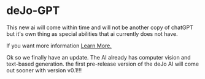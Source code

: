 # deJo-GPT
This new ai will come within time and will not be another copy of chatGPT but it's own thing as special abilities that ai currently does not have.

If you want more information [Learn More.](https://docs.google.com/document/d/1t8x2SiFttWiNa6ODOOPp-J7bdt7O1HPmgZxeazoqN7A/edit?usp=sharing)

Ok so we finally have an update. The AI already has computer vision and text-based generation. the first pre-release version of the deJo AI will come out sooner with version v0.1!!!
